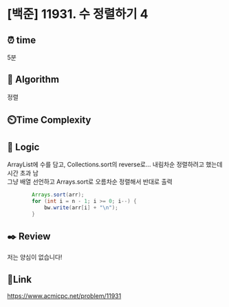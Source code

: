 # [백준] 11931. 수 정렬하기 4


## ⏰ **time**
5분

## :pushpin: **Algorithm**
정렬

## ⏲️**Time Complexity**


## :round_pushpin: **Logic**
ArrayList에 수를 담고, Collections.sort의 reverse로... 내림차순 정렬하려고 했는데 시간 초과 남 <br/>
그냥 배열 선언하고 Arrays.sort로 오름차순 정렬해서 반대로 출력
```java
        Arrays.sort(arr); 
        for (int i = n - 1; i >= 0; i--) {
            bw.write(arr[i] + "\n");
        }
```


## :black_nib: **Review**
저는 양심이 없습니다!

## 📡**Link**
https://www.acmicpc.net/problem/11931 

